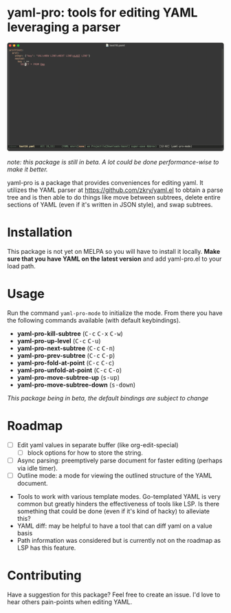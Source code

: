# yaml-pro: tools for editing YAML leveraging a parser

![screenshot](./docs/screenshot1.gif)

*note: this package is still in beta. A lot could be done
performance-wise to make it better.*

yaml-pro is a package that provides conveniences for editing yaml.  It
utilizes the YAML parser at https://github.com/zkry/yaml.el to obtain
a parse tree and is then able to do things like move between subtrees,
delete entire sections of YAML (even if it's written in JSON style),
and swap subtrees.

# Installation

This package is not yet on MELPA so you will have to install it
locally.  **Make sure that you have YAML on the latest version** and
add yaml-pro.el to your load path.

# Usage

Run the command `yaml-pro-mode` to initialize the mode. From there you
have the following commands available (with default keybindings).

- **yaml-pro-kill-subtree** (<kbd>C-c</kbd> <kbd>C-x</kbd> <kbd>C-w</kbd>)
- **yaml-pro-up-level** (<kbd>C-c</kbd> <kbd>C-u</kbd>)
- **yaml-pro-next-subtree** (<kbd>C-c</kbd> <kbd>C-n</kbd>)
- **yaml-pro-prev-subtree** (<kbd>C-c</kbd> <kbd>C-p</kbd>)
- **yaml-pro-fold-at-point** (<kbd>C-c</kbd> <kbd>C-c</kbd>)
- **yaml-pro-unfold-at-point** (<kbd>C-c</kbd> <kbd>C-o</kbd>)
- **yaml-pro-move-subtree-up** (<kbd>s-up</kbd>)
- **yaml-pro-move-subtree-down** (<kbd>s-down</kbd>)

*This package being in beta, the default bindings are subject to change*

# Roadmap

- [ ] Edit yaml values in separate buffer (like org-edit-special)
  - [ ] block options for how to store the string.
- [ ] Async parsing: preemptively parse document for faster editing
      (perhaps via idle timer).
- [ ] Outline mode: a mode for viewing the outlined structure of the
      YAML document.
- Tools to work with various template modes.  Go-templated YAML is
      very common but greatly hinders the effectiveness of tools like
      LSP.  Is there something that could be done (even if it's kind
      of hacky) to alleviate this?
- YAML diff: may be helpful to have a tool that can diff yaml on a
  value basis
- Path information was considered but is currently not on the roadmap
  as LSP has this feature.


# Contributing

Have a suggestion for this package? Feel free to create an issue. I'd
love to hear others pain-points when editing YAML.
